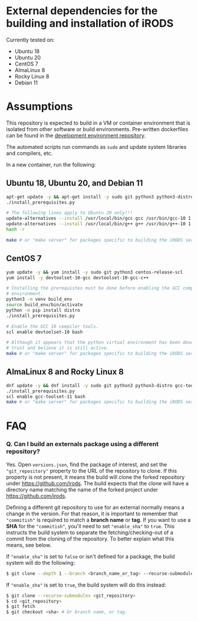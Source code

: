 # External dependencies for the building and installation of iRODS

Currently tested on:

- Ubuntu 18
- Ubuntu 20
- CentOS 7
- AlmaLinux 8
- Rocky Linux 8
- Debian 11

# Assumptions

This repository is expected to build in a VM or container environment that is isolated from other software or build environments. Pre-written dockerfiles can be found in the [development environment repository](https://github.com/irods/irods_development_environment/).

The automated scripts run commands as `sudo` and update system libraries and compilers, etc.

In a new container, run the following:

## Ubuntu 18, Ubuntu 20, and Debian 11

```bash
apt-get update -y && apt-get install -y sudo git python3 python3-distro
./install_prerequisites.py

# The following lines apply to Ubuntu 20 only!!!
update-alternatives --install /usr/local/bin/gcc gcc /usr/bin/gcc-10 1
update-alternatives --install /usr/local/bin/g++ g++ /usr/bin/g++-10 1
hash -r

make # or "make server" for packages specific to building the iRODS server.
```

## CentOS 7

```bash
yum update -y && yum install -y sudo git python3 centos-release-scl
yum install -y devtoolset-10-gcc devtoolset-10-gcc-c++

# Installing the prerequistes must be done before enabling the GCC compiler
# environment.
python3 -m venv build_env
source build_env/bin/activate
python -m pip install distro
./install_prerequisites.py

# Enable the GCC 10 compiler tools.
scl enable devtoolset-10 bash

# Although it appears that the python virtual environment has been deactivated,
# trust and believe it is still active.
make # or "make server" for packages specific to building the iRODS server.
```

## AlmaLinux 8 and Rocky Linux 8

```bash
dnf update -y && dnf install -y sudo git python3 python3-distro gcc-toolset-11
./install_prerequisites.py
scl enable gcc-toolset-11 bash
make # or "make server" for packages specific to building the iRODS server.
```

# FAQ

### Q. Can I build an externals package using a different repository?
Yes. Open `versions.json`, find the package of interest, and set the `"git_repository"` property to the URL of the repository to clone. If this property is not present, it means the build will clone the forked repository under https://github.com/irods. The build expects that the clone will have a directory name matching the name of the forked project under https://github.com/irods.

Defining a different git repository to use for an external normally means a change in the version. For that reason, it is important to remember that `"commitish"` is required to match a **branch name** or **tag**. If you want to use a **SHA** for the `"commitish"`, you'll need to set `"enable_sha"` to `true`. This instructs the build system to separate the fetching/checking-out of a commit from the cloning of the repository. To better explain what this means, see below.

If `"enable_sha"` is set to `false` or isn't defined for a package, the build system will do the following:
```bash
$ git clone --depth 1 --branch <branch_name_or_tag> --recurse-submodules <git_repository>
```
If `"enable_sha"` is set to `true`, the build system will do this instead:
```bash
$ git clone --recurse-submodules <git_repository>
$ cd <git_repository>
$ git fetch
$ git checkout <sha> # Or branch name, or tag.
```
